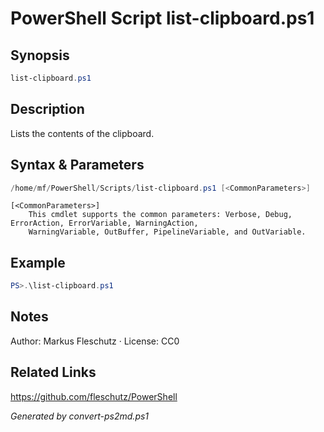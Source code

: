 # PowerShell Script list-clipboard.ps1

## Synopsis
```powershell
list-clipboard.ps1
```

## Description
Lists the contents of the clipboard.

## Syntax & Parameters
```powershell
/home/mf/PowerShell/Scripts/list-clipboard.ps1 [<CommonParameters>]
```

```
[<CommonParameters>]
    This cmdlet supports the common parameters: Verbose, Debug, ErrorAction, ErrorVariable, WarningAction, 
    WarningVariable, OutBuffer, PipelineVariable, and OutVariable.
```

## Example
```powershell
PS>.\list-clipboard.ps1
```


## Notes
Author: Markus Fleschutz · License: CC0

## Related Links
https://github.com/fleschutz/PowerShell

*Generated by convert-ps2md.ps1*
